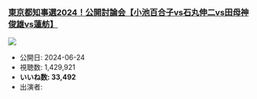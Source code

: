 ### [東京都知事選2024！公開討論会【小池百合子vs石丸伸二vs田母神俊雄vs蓮舫】](https://www.youtube.com/watch?v=QoFBeE9_9n4)
[![](https://img.youtube.com/vi/QoFBeE9_9n4/sddefault.jpg)](https://www.youtube.com/watch?v=QoFBeE9_9n4)
-   公開日: 2024-06-24
-   視聴数: 1,429,921
-   **いいね数: 33,492**
-   出演者: 
